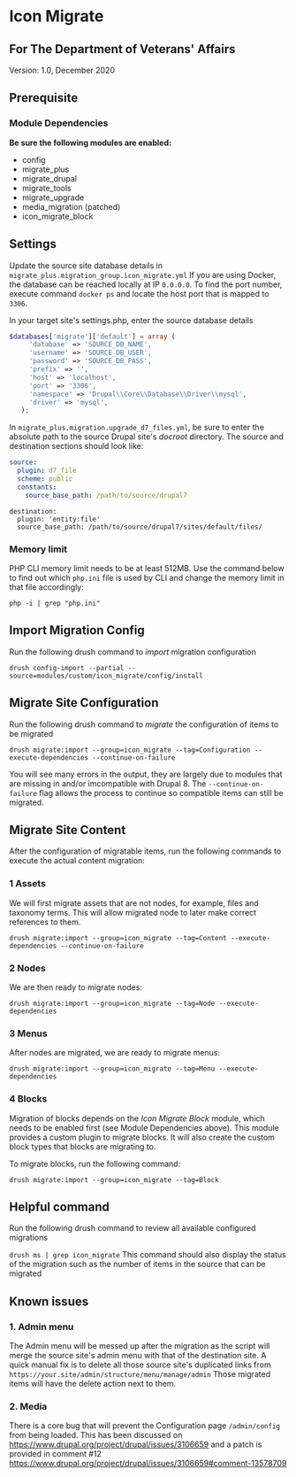 # Icon Migrate
## For The Department of Veterans' Affairs
Version: 1.0, December 2020

## Prerequisite

### Module Dependencies
**Be sure the following modules are enabled:**
 - config
 - migrate_plus
 - migrate_drupal
 - migrate_tools
 - migrate_upgrade 
 - media_migration (patched)
 - icon_migrate_block
 
## Settings

Update the source site database details in ``migrate_plus.migration_group.icon_migrate.yml`` If you are using Docker, the database can be reached locally at IP `0.0.0.0`. To find the port number, execute command ``docker ps`` and locate the host port that is mapped to ``3306``.

In your target site's settings.php, enter the source database details

```php
$databases['migrate']['default'] = array (
     'database' => 'SOURCE_DB_NAME',
     'username' => 'SOURCE_DB_USER',
     'password' => 'SOURCE_DB_PASS',
     'prefix' => '',
     'host' => 'localhost',
     'port' => '3306',
     'namespace' => 'Drupal\\Core\\Database\\Driver\\mysql',
     'driver' => 'mysql',
   );
```   

In ``migrate_plus.migration.upgrade_d7_files.yml``, be sure to enter the absolute path to the source Drupal site's *docroot* directory. The source and destination sections should look like:

```yaml
source:
  plugin: d7_file
  scheme: public
  constants:
    source_base_path: /path/to/source/drupal7
```
```angular2html
destination:
  plugin: 'entity:file'
  source_base_path: /path/to/source/drupal7/sites/default/files/
```
### Memory limit
PHP CLI memory limit needs to be at least 512MB. Use the command below to find out which ```php.ini``` file is used by CLI and change the memory limit in that file accordingly:

```php -i | grep "php.ini"```

## Import Migration Config

Run the following drush command to *import* migration configuration

``drush config-import --partial --source=modules/custom/icon_migrate/config/install``

## Migrate Site Configuration

Run the following drush command to *migrate* the configuration of items to be migrated

``drush migrate:import --group=icon_migrate --tag=Configuration --execute-dependencies --continue-on-failure``

You will see many errors in the output, they are largely due to modules that are missing in and/or imcompatible with Drupal 8. The ```--continue-on-failure``` flag allows the process to continue so compatible items can still be migrated. 

## Migrate Site Content

After the configuration of migratable items, run the following commands to execute the actual content migration:

### 1 Assets

We will first migrate assets that are not nodes, for example, files and taxonomy terms. This will allow migrated node to later make correct references to them.

``drush migrate:import --group=icon_migrate --tag=Content --execute-dependencies --continue-on-failure``

### 2 Nodes

We are then ready to migrate nodes:

``drush migrate:import --group=icon_migrate --tag=Node --execute-dependencies``

### 3 Menus

After nodes are migrated, we are ready to migrate menus:

``drush migrate:import --group=icon_migrate --tag=Menu --execute-dependencies``

### 4 Blocks

Migration of blocks depends on the *Icon Migrate Block* module, which needs to be enabled first (see Module Dependencies above). This module provides a custom plugin to migrate blocks. It will also create the custom block types that blocks are migrating to.

To migrate blocks, run the following command:

``drush migrate:import --group=icon_migrate --tag=Block``

## Helpful command
Run the following drush command to review all available configured migrations

``drush ms | grep icon_migrate``
This command should also display the status of the migration such as the number of items in the source that can be migrated

## Known issues

### 1. Admin menu
The Admin menu will be messed up after the migration as the script will merge the source site's admin menu with that of the destination site. A quick manual fix is to delete all those source site's duplicated links from ``https://your.site/admin/structure/menu/manage/admin`` Those migrated items will have the delete action next to them.

### 2. Media
There is a core bug that will prevent the Configuration page ``/admin/config`` from being loaded. This has been discussed on https://www.drupal.org/project/drupal/issues/3106659 and a patch is provided in comment #12 https://www.drupal.org/project/drupal/issues/3106659#comment-13578709 
